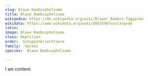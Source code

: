 ```yaml
---
slug: blaue-bambusphelsume
title: Blaue Bambusphelsume
wikipedia: https://de.wikipedia.org/wiki/Blauer_Bambus-Taggecko
wikidata: https://www.wikidata.org/wiki/Q882598?uselang=de
latin:
image: Blaue Bambusphelsume
class: Reptilien
order:  Schuppenkriechtiere
family:  Geckos
species:  Blaue Bambusphelsume

---
```


I am content.
